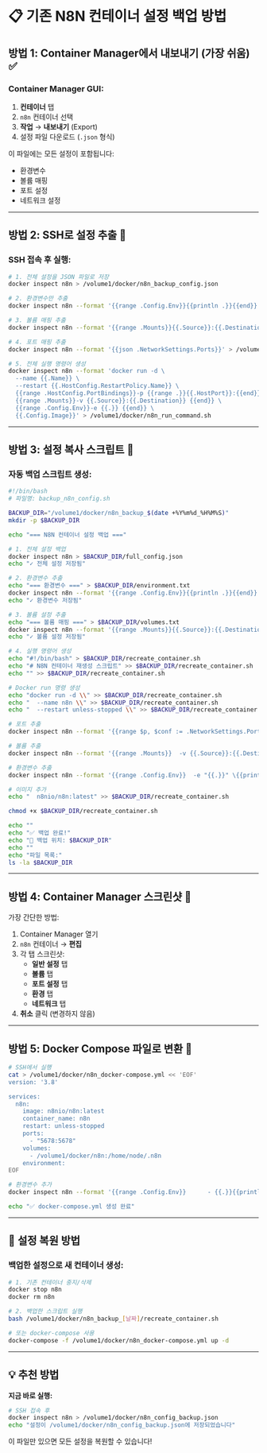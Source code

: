 # 📋 기존 N8N 컨테이너 설정 백업 방법

## 방법 1: Container Manager에서 내보내기 (가장 쉬움) ✅

### Container Manager GUI:
1. **컨테이너** 탭
2. `n8n` 컨테이너 선택
3. **작업** → **내보내기** (Export)
4. 설정 파일 다운로드 (`.json` 형식)

이 파일에는 모든 설정이 포함됩니다:
- 환경변수
- 볼륨 매핑
- 포트 설정
- 네트워크 설정

---

## 방법 2: SSH로 설정 추출 📝

### SSH 접속 후 실행:

```bash
# 1. 전체 설정을 JSON 파일로 저장
docker inspect n8n > /volume1/docker/n8n_backup_config.json

# 2. 환경변수만 추출
docker inspect n8n --format '{{range .Config.Env}}{{println .}}{{end}}' > /volume1/docker/n8n_env.txt

# 3. 볼륨 매핑 추출
docker inspect n8n --format '{{range .Mounts}}{{.Source}}:{{.Destination}}{{println}}{{end}}' > /volume1/docker/n8n_volumes.txt

# 4. 포트 매핑 추출
docker inspect n8n --format '{{json .NetworkSettings.Ports}}' > /volume1/docker/n8n_ports.txt

# 5. 전체 실행 명령어 생성
docker inspect n8n --format 'docker run -d \
  --name {{.Name}} \
  --restart {{.HostConfig.RestartPolicy.Name}} \
  {{range .HostConfig.PortBindings}}-p {{range .}}{{.HostPort}}:{{end}}{{end}} \
  {{range .Mounts}}-v {{.Source}}:{{.Destination}} {{end}} \
  {{range .Config.Env}}-e {{.}} {{end}} \
  {{.Config.Image}}' > /volume1/docker/n8n_run_command.sh
```

---

## 방법 3: 설정 복사 스크립트 🔧

### 자동 백업 스크립트 생성:

```bash
#!/bin/bash
# 파일명: backup_n8n_config.sh

BACKUP_DIR="/volume1/docker/n8n_backup_$(date +%Y%m%d_%H%M%S)"
mkdir -p $BACKUP_DIR

echo "=== N8N 컨테이너 설정 백업 ==="

# 1. 전체 설정 백업
docker inspect n8n > $BACKUP_DIR/full_config.json
echo "✓ 전체 설정 저장됨"

# 2. 환경변수 추출
echo "=== 환경변수 ===" > $BACKUP_DIR/environment.txt
docker inspect n8n --format '{{range .Config.Env}}{{println .}}{{end}}' >> $BACKUP_DIR/environment.txt
echo "✓ 환경변수 저장됨"

# 3. 볼륨 설정 추출
echo "=== 볼륨 매핑 ===" > $BACKUP_DIR/volumes.txt
docker inspect n8n --format '{{range .Mounts}}{{.Source}}:{{.Destination}}{{println}}{{end}}' >> $BACKUP_DIR/volumes.txt
echo "✓ 볼륨 설정 저장됨"

# 4. 실행 명령어 생성
echo "#!/bin/bash" > $BACKUP_DIR/recreate_container.sh
echo "# N8N 컨테이너 재생성 스크립트" >> $BACKUP_DIR/recreate_container.sh
echo "" >> $BACKUP_DIR/recreate_container.sh

# Docker run 명령 생성
echo "docker run -d \\" >> $BACKUP_DIR/recreate_container.sh
echo "  --name n8n \\" >> $BACKUP_DIR/recreate_container.sh
echo "  --restart unless-stopped \\" >> $BACKUP_DIR/recreate_container.sh

# 포트 추출
docker inspect n8n --format '{{range $p, $conf := .NetworkSettings.Ports}}{{if $conf}}  -p {{(index $conf 0).HostPort}}:{{$p}} \{{println}}{{end}}{{end}}' >> $BACKUP_DIR/recreate_container.sh

# 볼륨 추출
docker inspect n8n --format '{{range .Mounts}}  -v {{.Source}}:{{.Destination}} \{{println}}{{end}}' >> $BACKUP_DIR/recreate_container.sh

# 환경변수 추출
docker inspect n8n --format '{{range .Config.Env}}  -e "{{.}}" \{{println}}{{end}}' >> $BACKUP_DIR/recreate_container.sh

# 이미지 추가
echo "  n8nio/n8n:latest" >> $BACKUP_DIR/recreate_container.sh

chmod +x $BACKUP_DIR/recreate_container.sh

echo ""
echo "✅ 백업 완료!"
echo "📁 백업 위치: $BACKUP_DIR"
echo ""
echo "파일 목록:"
ls -la $BACKUP_DIR
```

---

## 방법 4: Container Manager 스크린샷 📸

가장 간단한 방법:
1. Container Manager 열기
2. `n8n` 컨테이너 → **편집**
3. 각 탭 스크린샷:
   - **일반 설정** 탭
   - **볼륨** 탭  
   - **포트 설정** 탭
   - **환경** 탭
   - **네트워크** 탭
4. **취소** 클릭 (변경하지 않음)

---

## 방법 5: Docker Compose 파일로 변환 📄

```bash
# SSH에서 실행
cat > /volume1/docker/n8n_docker-compose.yml << 'EOF'
version: '3.8'

services:
  n8n:
    image: n8nio/n8n:latest
    container_name: n8n
    restart: unless-stopped
    ports:
      - "5678:5678"
    volumes:
      - /volume1/docker/n8n:/home/node/.n8n
    environment:
EOF

# 환경변수 추가
docker inspect n8n --format '{{range .Config.Env}}      - {{.}}{{println}}{{end}}' >> /volume1/docker/n8n_docker-compose.yml

echo "✅ docker-compose.yml 생성 완료"
```

---

## 🔄 설정 복원 방법

### 백업한 설정으로 새 컨테이너 생성:

```bash
# 1. 기존 컨테이너 중지/삭제
docker stop n8n
docker rm n8n

# 2. 백업한 스크립트 실행
bash /volume1/docker/n8n_backup_[날짜]/recreate_container.sh

# 또는 docker-compose 사용
docker-compose -f /volume1/docker/n8n_docker-compose.yml up -d
```

---

## 💡 추천 방법

**지금 바로 실행:**
```bash
# SSH 접속 후
docker inspect n8n > /volume1/docker/n8n_config_backup.json
echo "설정이 /volume1/docker/n8n_config_backup.json에 저장되었습니다"
```

이 파일만 있으면 모든 설정을 복원할 수 있습니다!